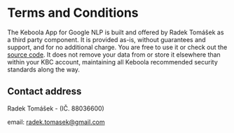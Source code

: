 # Terms and Conditions

The Keboola App for Google NLP is built and offered by Radek Tomášek as a third party component. It is provided as-is, without guarantees and support, and for no additional charge. You are free to use it or check out the [source code](https://github.com/radektomasek/keboola-app-google-nlp). It does not remove your data from or store it elsewhere than within your KBC account, maintaining all Keboola recommended security standards along the way.

## Contact address

Radek Tomášek - (IČ. 88036600)

email: radek.tomasek@gmail.com